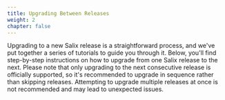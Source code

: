 ```yaml
---
title: Upgrading Between Releases
weight: 2
chapter: false
---
```


Upgrading to a new Salix release is a straightforward process, and we've put
together a series of tutorials to guide you through it. Below, you'll find
step-by-step instructions on how to upgrade from one Salix release to the next.
Please note that only upgrading to the next consecutive release is officially
supported, so it's recommended to upgrade in sequence rather than skipping
releases. Attempting to upgrade multiple releases at once is not recommended
and may lead to unexpected issues.

